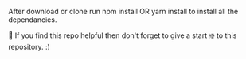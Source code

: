 After download or clone run npm install OR yarn install to install all the dependancies.

🙏 If you find this repo helpful then don't forget to give a start ❇️ to this repository. :)